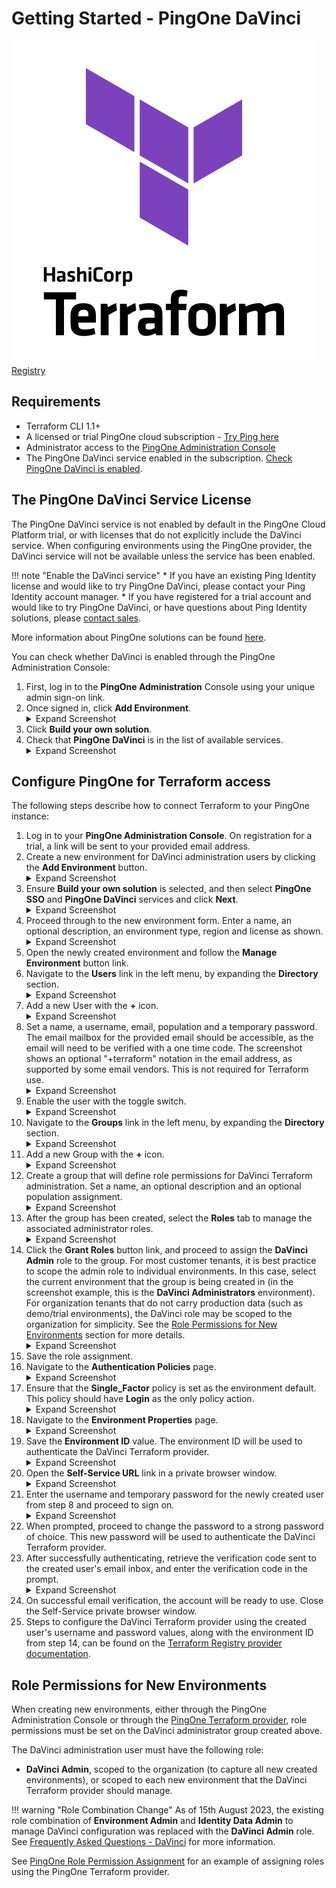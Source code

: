 # Getting Started - PingOne DaVinci

<div class="banner" onclick="window.open('https://registry.terraform.io/providers/pingidentity/davinci/latest','');">
    <img class="assets" src="../../img/logos/tf-logo.svg" alt="Terraform logo" />
    <span class="caption">
        <a class="assetlinks" href="https://registry.terraform.io/providers/pingidentity/davinci/latest" target=”_blank”>Registry</a>
    </span>
</div>

## Requirements

* Terraform CLI 1.1+
* A licensed or trial PingOne cloud subscription - [Try Ping here](https://www.pingidentity.com/en/try-ping.html)
* Administrator access to the [PingOne Administration Console](https://docs.pingidentity.com/r/en-us/pingone/p1_access_admin_console)
* The PingOne DaVinci service enabled in the subscription. [Check PingOne DaVinci is enabled](https://pingidentity.github.io/terraform-docs/getting-started/davinci/#the-pingone-davinci-service-license).

## The PingOne DaVinci Service License

The PingOne DaVinci service is not enabled by default in the PingOne Cloud Platform trial, or with licenses that do not explicitly include the DaVinci service.  When configuring environments using the PingOne provider, the DaVinci service will not be available unless the service has been enabled.

!!! note "Enable the DaVinci service"
    * If you have an existing Ping Identity license and would like to try PingOne DaVinci, please contact your Ping Identity account manager.
    * If you have registered for a trial account and would like to try PingOne DaVinci, or have questions about Ping Identity solutions, please [contact sales](https://www.pingidentity.com/en/company/contact-sales.html).

More information about PingOne solutions can be found [here](https://docs.pingidentity.com/r/en-us/pingone/pingone_p1solutions_main).

You can check whether DaVinci is enabled through the PingOne Administration Console:

1. First, log in to the **PingOne Administration** Console using your unique admin sign-on link.
2. Once signed in, click **Add Environment**.
    <details>
      <summary>Expand Screenshot</summary>
        <img src="../../img/getting-started/pingone-console-admins-env.png"  alt="PingOne Administration Console, Add Environment Button"/>
    </details>
3. Click **Build your own solution**.
4. Check that **PingOne DaVinci** is in the list of available services.
    <details>
      <summary>Expand Screenshot</summary>
        <img src="../../img/getting-started/pingone-console-create-environment-davinci.png"  alt="PingOne Administration Console, Build your own solution"/>
    </details>

## Configure PingOne for Terraform access

The following steps describe how to connect Terraform to your PingOne instance:

1. Log in to your **PingOne Administration Console**. On registration for a trial, a link will be sent to your provided email address.
2. Create a new environment for DaVinci administration users by clicking the **Add Environment** button.
    <details>
      <summary>Expand Screenshot</summary>
        <img src="../../img/getting-started/pingone-console-admins-env.png"  alt="PingOne Administration Console, New Environment Link"/>
    </details>
3. Ensure **Build your own solution** is selected, and then select **PingOne SSO** and **PingOne DaVinci** services and click **Next**.
    <details>
      <summary>Expand Screenshot</summary>
        <img src="../../img/getting-started/pingone-console-org-home-new-environment-with-services.png"  alt="PingOne Administration Console, New Environment, Select Services"/>
    </details>
4. Proceed through to the new environment form.  Enter a name, an optional description, an environment type, region and license as shown.
    <details>
      <summary>Expand Screenshot</summary>
        <img src="../../img/getting-started/pingone-console-org-home-new-environment-form.png"  alt="PingOne Administration Console, New Environment Form"/>
    </details>
5. Open the newly created environment and follow the **Manage Environment** button link.
6. Navigate to the **Users** link in the left menu, by expanding the **Directory** section.
    <details>
      <summary>Expand Screenshot</summary>
        <img src="../../img/getting-started/pingone-console-environment-home-users.png"  alt="PingOne Administration Console, Users Link"/>
    </details>
7. Add a new User with the **+** icon.
    <details>
      <summary>Expand Screenshot</summary>
        <img src="../../img/getting-started/pingone-console-users-home.png"  alt="PingOne Administration Console, Users Home"/>
    </details>
8. Set a name, a username, email, population and a temporary password.  The email mailbox for the provided email should be accessible, as the email will need to be verified with a one time code.  The screenshot shows an optional "+terraform" notation in the email address, as supported by some email vendors.  This is not required for Terraform use.
    <details>
      <summary>Expand Screenshot</summary>
        <img src="../../img/getting-started/pingone-console-add-user-davinci.png"  alt="PingOne Administration Console, Add DaVinci user"/>
    </details>
9. Enable the user with the toggle switch.
    <details>
      <summary>Expand Screenshot</summary>
        <img src="../../img/getting-started/pingone-console-add-user-settings.png"  alt="PingOne Administration Console, User Settings"/>
    </details>
10. Navigate to the **Groups** link in the left menu, by expanding the **Directory** section.
    <details>
      <summary>Expand Screenshot</summary>
        <img src="../../img/getting-started/pingone-console-environment-home-groups.png"  alt="PingOne Administration Console, Groups Link"/>
    </details>
11. Add a new Group with the **+** icon.
    <details>
      <summary>Expand Screenshot</summary>
        <img src="../../img/getting-started/pingone-console-groups-home.png"  alt="PingOne Administration Console, Groups Home"/>
    </details>
12. Create a group that will define role permissions for DaVinci Terraform administration.  Set a name, an optional description and an optional population assignment.
    <details>
      <summary>Expand Screenshot</summary>
        <img src="../../img/getting-started/pingone-console-add-group-davinci-admins.png"  alt="PingOne Administration Console, Add DaVinci Admins Group"/>
    </details>
13. After the group has been created, select the **Roles** tab to manage the associated administrator roles.
    <details>
      <summary>Expand Screenshot</summary>
        <img src="../../img/getting-started/pingone-console-edit-group-roles.png"  alt="PingOne Administration Console, Group Role Settings"/>
    </details>
14. Click the **Grant Roles** button link, and proceed to assign the **DaVinci Admin** role to the group.  For most customer tenants, it is best practice to scope the admin role to individual environments.  In this case, select the current environment that the group is being created in (in the screenshot example, this is the **DaVinci Administrators** environment).  For organization tenants that do not carry production data (such as demo/trial environments), the DaVinci role may be scoped to the organization for simplicity.  See the [Role Permissions for New Environments](#role-permissions-for-new-environments) section for more details.
    <details>
      <summary>Expand Screenshot</summary>
        <img src="../../img/getting-started/pingone-console-edit-group-add-davinci-admin-role.png"  alt="PingOne Administration Console, Group Role Settings, Add DaVinci Admin role"/>
    </details>
15. Save the role assignment.
16. Navigate to the **Authentication Policies** page.
    <details>
      <summary>Expand Screenshot</summary>
        <img src="../../img/getting-started/pingone-console-environment-home-sop.png"  alt="PingOne Administration Console, Authentication Policies Link"/>
    </details>
17. Ensure that the **Single_Factor** policy is set as the environment default.  This policy should have **Login** as the only policy action.
    <details>
      <summary>Expand Screenshot</summary>
        <img src="../../img/getting-started/pingone-console-sign-on-policy-single-factor.png"  alt="PingOne Administration Console, Single Factor SOP"/>
    </details>
18. Navigate to the **Environment Properties** page.
    <details>
      <summary>Expand Screenshot</summary>
        <img src="../../img/getting-started/pingone-console-environment-home-environment.png"  alt="PingOne Administration Console, Environment Properties link"/>
    </details>
19. Save the **Environment ID** value.  The environment ID will be used to authenticate the DaVinci Terraform provider.
    <details>
      <summary>Expand Screenshot</summary>
        <img src="../../img/getting-started/pingone-console-environment-properties-ids.png"  alt="PingOne Administration Console, Add DaVinci user"/>
    </details>
20. Open the **Self-Service URL** link in a private browser window.
    <details>
      <summary>Expand Screenshot</summary>
        <img src="../../img/getting-started/pingone-console-environment-properties-self-service.png"  alt="PingOne Administration Console, Add DaVinci user"/>
    </details>
21. Enter the username and temporary password for the newly created user from step 8 and proceed to sign on.
    <details>
      <summary>Expand Screenshot</summary>
        <img src="../../img/getting-started/pingone-self-service-sign-on-form.png"  alt="PingOne Self Service, Sign on"/>
    </details>
22. When prompted, proceed to change the password to a strong password of choice.  This new password will be used to authenticate the DaVinci Terraform provider.
23. After successfully authenticating, retrieve the verification code sent to the created user's email inbox, and enter the verification code in the prompt.
    <details>
      <summary>Expand Screenshot</summary>
        <img src="../../img/getting-started/pingone-self-service-verification.png"  alt="PingOne Self Service, Verification"/>
    </details>
24. On successful email verification, the account will be ready to use.  Close the Self-Service private browser window.
25. Steps to configure the DaVinci Terraform provider using the created user's username and password values, along with the environment ID from step 14, can be found on the [Terraform Registry provider documentation](https://registry.terraform.io/providers/pingidentity/davinci/latest/docs).

## Role Permissions for New Environments

When creating new environments, either through the PingOne Administration Console or through the [PingOne Terraform provider](https://registry.terraform.io/providers/pingidentity/pingone/latest/docs/resources/environment), role permissions must be set on the DaVinci administrator group created above.

The DaVinci administration user must have the following role:

* **DaVinci Admin**, scoped to the organization (to capture all new created environments), or scoped to each new environment that the DaVinci Terraform provider should manage.

!!! warning "Role Combination Change"
    As of 15th August 2023, the existing role combination of **Environment Admin** and **Identity Data Admin** to manage DaVinci configuration was replaced with the **DaVinci Admin** role.  See [Frequently Asked Questions - DaVinci](https://terraform.pingidentity.com/faq/davinci/#ive-enabled-davinci-on-my-environment-with-terraform-but-the-environment-isnt-listed-in-the-davinci-admin-console) for more information.

See [PingOne Role Permission Assignment](../../examples/pingone/role-assignment/) for an example of assigning roles using the PingOne Terraform provider.
